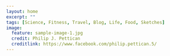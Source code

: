 ```yaml
---
layout: home
excerpt: ""
tags: [Science, Fitness, Travel, Blog, Life, Food, Sketches]
image:
  feature: sample-image-1.jpg
  credit: Philip J. Pettican
  creditlink: https://www.facebook.com/philip.pettican.5/
---
```

